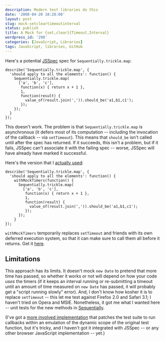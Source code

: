 ```yaml
---
description: Modern test libraries do this
date: '2008-04-20 18:28:08'
layout: post
slug: mock-setcleartimeoutinterval
status: publish
title: A Mock for {set,clear}{Timeout,Interval}
wordpress_id: '298'
categories: [JavaScript, Libraries]
tags: JavaScript, libraries, GitHub
---
```


Here's a potential [JSSpec](http://jania.pe.kr/aw/moin.cgi/JSSpec) spec for `Sequentially.trickle.map`:

    describe('Sequentially.trickle.map', {
      'should apply to all the elements': function() {
        Sequentially.trickle.map(
          ['a', 'b', 'c'],
           function(x) { return x + 1 },
           1,
           function(result) {
             value_of(result.join(',')).should_be('a1,b1,c1');
           });
        });
      }
    });

<!-- more -->

This doesn't work.  The problem is that `Sequentially.trickle.map` is asynchronous (it defers most of its computation -- including the invocation of the callback -- via `setTimeout`).  This means that `should_be` isn't called until after the spec has returned.  If it succeeds, this isn't a problem, but if it fails, JSSpec can't associate it with the failing spec -- worse, JSSpec will have already have marked it successful.

Here's the version that I [actually used](http://github.com/osteele/sequentially/tree/master%2Fspecs%2Fsequentially-specs.js?raw=true):

    describe('Sequentially.trickle.map', {
      'should apply to all the elements': function() {
        withMockTimers(function() {
          Sequentially.trickle.map(
            ['a', 'b', 'c'],
             function(x) { return x + 1 },
             1,
             function(result) {
               value_of(result.join(',')).should_be('a1,b1,c1');
             });
          });
        }
    });

`withMockTimers` temporarily replaces `setTimeout` and friends with its own deferred execution system, so that it can make sure to call them all before it returns.  Get it [here](http://github.com/osteele/sequentially/tree/master%2Fspecs%2Fmock-timers.js?raw=true).

## Limitations

This approach has its limits.  It doesn't mock `new Date` to pretend that more time has passed, so whether it works or not will depend on how your code _uses_ the timers (if it keeps an interval running or re-submitting a timeout until an amount of time measured on `new Date` has passed, it will probably get a "script running slowly" error).  And, I don't know how kosher it is to replace `setTimeout` -- this let me test against Firefox 2.0 and Safari 3.1; I haven't tried on Opera and MSIE.  Nonetheless, it got me what I wanted here -- unit tests for the new methods in [Sequentially](http://osteele.com/sources/javascript/sequentially).

(I've got a [more involved implementation](http://github.com/osteele/lztestkit) that patches the test suite to run callbacks within an emulation of the dynamic scope of the original test function, but it's tricky, and I haven't got it integrated with JSSpec -- or any other browser JavaScript implementation -- yet.)
